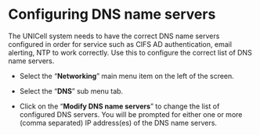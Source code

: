 # Configuring DNS name servers

The UNICell system needs to have the correct DNS name servers configured in order for service such as CIFS AD authentication, email alerting, NTP to work correctly. Use this to configure the correct list of DNS name servers.

- Select the “**Networking**” main menu item on the left of the screen.

- Select the “**DNS**” sub menu tab.

- Click on the “**Modify DNS name servers**” to change the list of configured DNS servers. You will be prompted for either one or more (comma separated) IP address(es) of the DNS name servers.